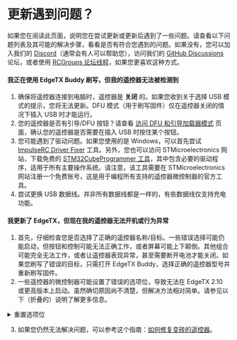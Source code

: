 # 更新遇到问题？

如果您在阅读此页面，说明您在尝试更新或更新后遇到了一些问题。请查看以下问题列表及其可能的解决步骤，看看是否有符合您遇到的问题。如果没有，您可以加入我们的 [Discord](https://discord.gg/wF9wUKnZ6H)（通常会有人可以帮助您），访问我们的 [GitHub Discussions](https://github.com/EdgeTX/edgetx/discussions) 论坛，或者使用 [RCGroups 论坛线程](https://www.rcgroups.com/forums/showthread.php?3916381-Official-EdgeTX-Discussion-Thread)，如果您更喜欢这种方式。

#### **我正在使用 EdgeTX Buddy 刷写，但我的遥控器无法被检测到**

1. 确保将遥控器连接到电脑时，遥控器是 **关闭** 的。如果您收到关于选择 USB 模式的提示，您将无法更新。DFU 模式（用于刷写固件）仅在遥控器关闭的情况下插入 USB 时才能运行。
2. 您的遥控器是否有引导/DFU 按钮？请查看 [访问 DFU 和引导加载器模式](../edgetx-how-to/access-dfu-and-bootloader-mode.md) 页面，确认您的遥控器是否需要在插入 USB 时按住某个按钮。
3. 您可能遇到了驱动问题。如果您使用的是 Windows，可以首先尝试 [ImpulseRC Driver Fixer](https://impulserc.com/pages/downloads) 工具。另外，您也可以访问 STMicroelectronics 网站，下载免费的 [STM32CubeProgrammer 工具](https://www.st.com/en/development-tools/stm32cubeprog.html#get-software)，其中包含必要的驱动程序，适用于所有主要操作系统。请注意，该工具需要在 STMicroelectronics 网站注册一个免费账号，这是用于编程所有支持的遥控器微控制器的官方工具。
4. 尝试更换 USB 数据线。并非所有数据线都是一样的，有些数据线仅支持充电功能。

#### **我更新了 EdgeTX，但现在我的遥控器无法开机或行为异常**

1. 首先，仔细检查您是否选择了正确的遥控器名称/目标。一些错误选择可能仍能启动，但按钮和控制可能无法正确工作，或者屏幕可能上下颠倒。其他组合可能完全无法工作，或者让遥控器表现异常，甚至需要断开电池才能关闭。如果您刷写了错误的目标，只需打开 EdgeTX Buddy，选择正确的遥控器型号并重新刷写固件。
2. 一些遥控器的微控制器可能设置了错误的选项位，导致无法在 EdgeTX 2.10 或更高版本上启动。虽然确切原因尚不清楚，但解决方法相对简单。请参见以下（折叠的）说明了解更多信息。

<details>
<summary>重置选项位</summary>

1. 安装 STM32CubeProgrammer 工具（需要在 STMicroelectronics 网站创建一个免费账号）。在关闭的情况下将遥控器插入电脑，以进入 DFU 模式。如果您不确定遥控器是否需要按住引导/DFU 按钮插入 USB，请检查 [访问 DFU 和引导加载器模式](../edgetx-how-to/access-dfu-and-bootloader-mode.md) 页面。
2. 启动 STM32CubeProgrammer 工具。如果工具已经打开，请确认界面如下（点击图片可查看大图）：\
   ![STM32CubeProgrammer 主界面](..//edgetx-static.zkl2333.com/2024-08-28_11-46.png)\
   \
   确保设备类型 (1) 显示为 USB，然后按下连接按钮 (2)。如果端口字段为空，请尝试点击刷新按钮 (3)。
3. 转到 "Option bytes" 页面 (1)，然后选择 User Configuration (2)。检查 "BFB2" (3) 的状态。如果勾选了，请取消勾选，如图所示，然后点击应用按钮 (4)。随后，点击 "Disconnect" 按钮并断开遥控器。\
   ![STM32CubeProgrammer: 选项字节](..//edgetx-static.zkl2333.com/2024-08-28_11-44.png)
4. 如果问题是这个，完成后您的遥控器应该可以正常启动。

</details>

3. 如果您仍然无法解决问题，可以参考这个指南：[如何修复变砖的遥控器](https://github.com/EdgeTX/edgetx/wiki/Unbrick-your-radio)。
